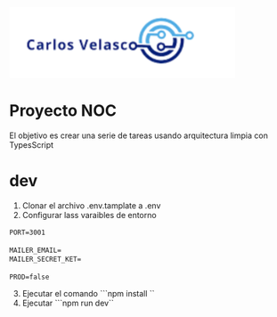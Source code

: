 ![alt text](image.png)

# Proyecto NOC

El objetivo es crear una serie de tareas usando arquitectura limpia con TypesScript

# dev
1. Clonar el archivo .env.tamplate a .env
2. Configurar lass varaibles de entorno
```
PORT=3001

MAILER_EMAIL=
MAILER_SECRET_KET=

PROD=false

```
3. Ejecutar el comando ```npm install ``
4. Ejecutar ```npm run dev``